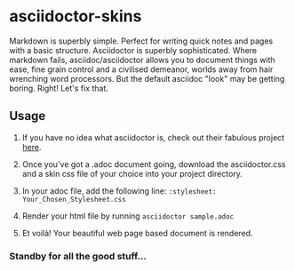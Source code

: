 # asciidoctor-skins

Markdown is superbly simple. Perfect for writing quick notes and pages with a basic structure. Asciidoctor is superbly sophisticated. Where markdown fails, asciidoc/asciidoctor allows you to document things with ease, fine grain control and a civilised demeanor, worlds away from hair wrenching word processors.
But the default asciidoc "look" may be getting boring.
Right! Let's fix that.

## Usage

1. If you have no idea what asciidoctor is, check out their fabulous project [here](http://asciidoctor.org/).
2. Once you've got a .adoc document going, download the asciidoctor.css and a skin css file of your choice into your project directory.
3. In your adoc file, add the following line:
`:stylesheet: Your_Chosen_Stylesheet.css`

4. Render your html file by running `asciidoctor sample.adoc`
5. Et voilà! Your beautiful web page based document is rendered.

### Standby for all the good stuff...
